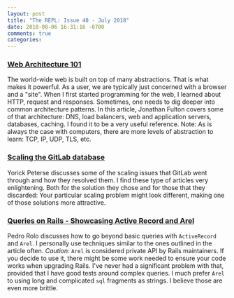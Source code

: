 ```yaml
---
layout: post
title: "The REPL: Issue 48 - July 2018"
date: 2018-08-06 16:31:16 -0700
comments: true
categories:
---
```


### [Web Architecture 101][1]

The world-wide web is built on top of many abstractions. That is what makes it powerful. As a user, we are typically just concerned with a browser and a "site". When I first started programming for the web, I learned about HTTP, request and responses. Sometimes, one needs to dig deeper into common architecture patterns. In this article, Jonathan Fulton covers some of that architecture: DNS, load balancers, web and application servers, databases, caching. I found it to be a very useful reference. Note: As is always the case with computers, there are more levels of abstraction to learn: TCP, IP, UDP, TLS, etc.

### [Scaling the GitLab database][2]

Yorick Peterse discusses some of the scaling issues that GitLab went through and how they resolved them. I find these type of articles very enlightening. Both for the solution they chose and for those that they discarded: Your particular scaling problem might look different, making one of those solutions more attractive.

### [Queries on Rails - Showcasing Active Record and Arel][3]

Pedro Rolo discusses how to go beyond basic queries with `ActiveRecord` and `Arel`. I personally use techniques similar to the ones outlined in the article often. *Caution:* `Arel` is considered private API by Rails maintainers. If you decide to use it, there might be some work needed to ensure your code works when upgrading Rails. I've never had a significant problem with that, provided that I have good tests around complex queries. I much prefer `Arel` to using long and complicated `sql` fragments as strings. I believe those are even more brittle.

[1]: https://engineering.videoblocks.com/web-architecture-101-a3224e126947?ref=abhimanyuhttps%3A%2F%2Fengineering.videoblocks.com%2Fweb-architecture-101-a3224e126947%3Fref%3Dabhimanyu
[2]: https://about.gitlab.com/2017/10/02/scaling-the-gitlab-database/
[3]: https://www.imaginarycloud.com/blog/queries-on-rails/

